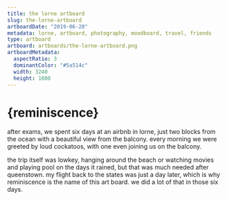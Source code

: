 ```yaml
---
title: the lorne artboard
slug: the-lorne-artboard
artboardDate: "2019-06-28"
metadata: lorne, artboard, photography, moodboard, travel, friends
type: artboard
artboard: artboards/the-lorne-artboard.png
artboardMetadata:
  aspectRatio: 3
  dominantColor: "#5a514c"
  width: 3240
  height: 1080
---
```


# {reminiscence}

after exams, we spent six days at an airbnb in lorne, just two blocks from the ocean with a beautiful view from the balcony. every morning we were greeted by loud cockatoos, with one even joining us on the balcony. 

the trip itself was lowkey, hanging around the beach or watching movies and playing pool on the days it rained, but that was much needed after queenstown. my flight back to the states was just a day later, which is why reminiscence is the name of this art board. we did a lot of that in those six days.
